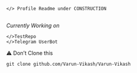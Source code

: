 ```
</> Profile Readme under CONSTRUCTION
```
##
_Currently Working on_ 
```
</>TestRepo
</>Telegram UserBot
``` 

⚠️ Don’t Clone this 
```
git clone github.com/Varun-Vikash/Varun-Vikash 
